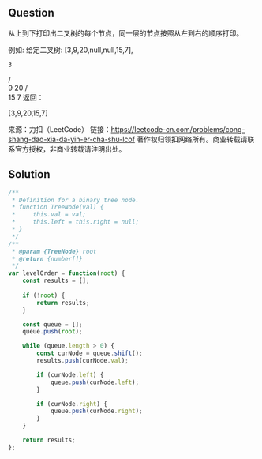 ## Question
从上到下打印出二叉树的每个节点，同一层的节点按照从左到右的顺序打印。

例如:
给定二叉树: [3,9,20,null,null,15,7],

    3
   / \
  9  20
    /  \
   15   7
返回：

[3,9,20,15,7]

来源：力扣（LeetCode）
链接：https://leetcode-cn.com/problems/cong-shang-dao-xia-da-yin-er-cha-shu-lcof
著作权归领扣网络所有。商业转载请联系官方授权，非商业转载请注明出处。

## Solution
```javascript
/**
 * Definition for a binary tree node.
 * function TreeNode(val) {
 *     this.val = val;
 *     this.left = this.right = null;
 * }
 */
/**
 * @param {TreeNode} root
 * @return {number[]}
 */
var levelOrder = function(root) {
    const results = [];
    
    if (!root) {
        return results;
    }

    const queue = [];
    queue.push(root);

    while (queue.length > 0) {
        const curNode = queue.shift();
        results.push(curNode.val);

        if (curNode.left) {
            queue.push(curNode.left);
        }

        if (curNode.right) {
            queue.push(curNode.right);
        }
    }

    return results;
};
```